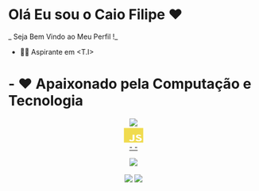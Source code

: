 # Olá Eu sou o Caio Filipe ❤️ 
_ Seja Bem Vindo ao Meu Perfil !_
- 👨‍🎓 Aspirante em <T.I>

# - ❤️ Apaixonado pela Computação e Tecnologia  

<div align="center">
  <a href="https://github.com/Caio-Filipe">
  <img height="180em" src="https://github-readme-stats.vercel.app/api?username=caio-filipe&show_icons=true&theme=dark&include_all_commits=true&count_private=true"/>
    <div>
     <img align="center" alt="Rafa-Js" height="30" width="40" src="https://raw.githubusercontent.com/devicons/devicon/master/icons/javascript/javascript-plain.svg">
    </div>
    -
    -
       
  <a href="https://www.instagram.com/caio.phiilip/" target="_blank"><img src="https://img.shields.io/badge/-Instagram-%23E4405F?style=for-the-badge&logo=instagram&logoColor=black" target="_blank"></a>
 
 <a href="https://discord.gg/Caio Philip" target="_blank"><img src="https://img.shields.io/badge/Discord-7289DA?style=for-the-badge&logo=discord&logoColor=white" target="_blank"></a> 
  <a href = "mailto:caio.18felipeabreu@gmail.com"><img src="https://img.shields.io/badge/-Gmail-%23333?style=for-the-badge&logo=gmail&logoColor=white" target="_blank"></a>
